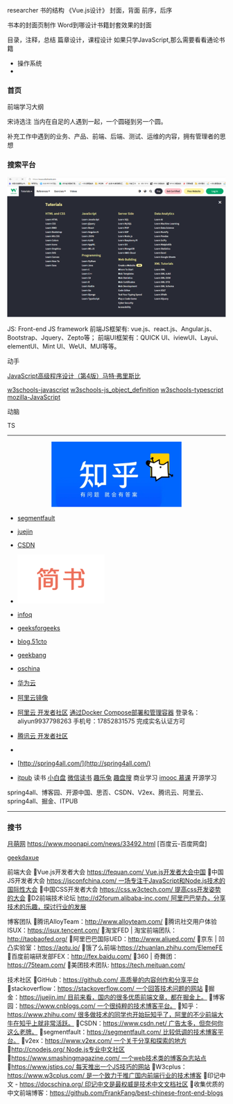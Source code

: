 researcher
书的结构
《Vue.js设计》
封面，背面
前序，后序

书本的封面页制作
Word到哪设计书籍封套效果的封面

目录，注释，总结
篇章设计，课程设计
如果只学JavaScript,那么需要看看通论书籍
- 操作系统
- 

### 首页

前端学习大纲


宋诗选注
当内在自足的人遇到一起，一个圆碰到另一个圆。

补充工作中遇到的业务、产品、前端、后端、测试、运维的内容，拥有管理者的思想

### 搜索平台
[![w3schools](./docs/images/w3schools.png)](https://www.w3schools.com/)

JS: Front-end JS framework
前端JS框架有: vue.js、react.js、Angular.js、Bootstrap、Jquery、Zepto等；
前端UI框架有：QUICK UI、iviewUI、Layui、elementUI、Mint UI、WeUI、MUI等等。

动手

[JavaScript高级程序设计（第4版）马特·弗里斯比](https://weread.qq.com/web/reader/751326d0720befab7514782k09332a2023b093f65e0888c)

[w3schools-javascript](https://www.w3schools.com/js/default.asp)
[w3schools-js_object_definition](https://www.w3schools.com/js/js_object_definition.asp)
[w3schools-typescript](https://www.w3schools.com/typescript/index.php)
[mozilla-JavaScript](https://developer.mozilla.org/zh-CN/docs/Web/JavaScript)

动脑

TS

---

<!-- - [![](./docs/images/zhihu.png){:height="100px" width="400px"}](https://www.zhihu.com/)
- [![](./docs/images/zhihu.png =100x100)](https://www.zhihu.com/) -->
 <div align="center"> <img src="./docs/images/zhihu.png" width="300" height="150" /> </div>

- [segmentfault](https://segmentfault.com/)
- [juejin](https://juejin.cn/)

- [CSDN](https://www.csdn.net/)
- [![](./docs/images/jianshu.png)](https://www.jianshu.com/)

- [infoq](https://www.infoq.cn/)
- [geeksforgeeks](https://www.geeksforgeeks.org/html/)
- [blog.51cto](https://blog.51cto.com/u_15490526/5291263)
- [geekbang](https://s.geekbang.org/)
- [oschina](https://www.oschina.net/blog)

- [华为云](https://huaweicloud.csdn.net/)
- [阿里云镜像](https://developer.aliyun.com/mirror/)
- [阿里云 开发者社区](https://developer.aliyun.com/?spm=a2c6h.12873639.article-detail.1.6d803087QKFNLV)
[通过Docker Compose部署和管理容器](https://developer.aliyun.com/adc/scenario/4e2e9b022d364acaa18aad01fcd750d8?spm=a2c6h.14164896.0.0.6fcaf5474u6ztp)
登录名：aliyun9937798263
手机号：17852831575
完成实名认证方可
- [腾讯云 开发者社区](https://cloud.tencent.com/developer/column)
- [](https://cloud.tencent.com/developer/article/1633272#:~:text=%E8%BF%90%E8%A1%8C%E4%BB%A5%E4%B8%8B%E7%9A%84%E5%91%BD%E4%BB%A4%EF%BC%8C%E4%BB%8E%E8%87%AA%E5%AE%9A%E4%B9%89%E9%95%9C%E5%83%8F%E4%B8%AD%E5%88%9B%E5%BB%BA%E5%92%8C%E5%90%AF%E5%8A%A8%E5%AE%B9%E5%99%A8%EF%BC%8C%E5%B9%B6%E8%BD%AC%E5%8F%91%E7%AB%AF%E5%8F%A3%E6%98%A0%E5%B0%84%EF%BC%8C%E4%BB%8E%E4%B8%BB%E6%9C%BA%E6%93%8D%E4%BD%9C%E7%B3%BB%E7%BB%9F%E4%B8%AD%E7%9A%845000%E5%88%B0%E5%AE%B9%E5%99%A8%E5%86%85%E9%83%A880%E7%AB%AF%E5%8F%A3%E7%9A%84%E7%BD%91%E7%BB%9C%E6%B5%81%E9%87%8F%E3%80%82%20docker%20run%20-p,5000%3A80%20--name%20exampleApp5000%20yoyomooc%20%2Fexampleapp)
- [http://spring4all.com/](http://spring4all.com/)
- [itpub](http://www.itpub.net/)
读书
[小白盘](https://www.xiaobaipan.com/)
[微信读书](https://developers.weixin.qq.com/miniprogram/dev/framework/)
[趣乐兔](https://funletu.com/)
[趣盘搜](https://pan.funletu.com/#/s/70715.html)
商业学习
[imooc 慕课](https://www.imooc.com/)
开源学习

spring4all、博客园、开源中国、思否、CSDN、V2ex、腾讯云、阿里云、spring4all、掘金、ITPUB
 
---

### 搜书
[月萌网](https://www.moonapi.com/news/books/id/172.html)
https://www.moonapi.com/news/33492.html
[百度云-百度网盘]

[](https://www.moonapi.com/news/30053.html)
[geekdaxue](http://geekdaxue.co/)



前端大会
Vue.js开发者大会 https://fequan.com/ Vue.js开发者大会中国
中国JS开发者大会 https://jsconfchina.com/ 一场专注于JavaScript和Node.js技术的国际性大会
中国CSS开发者大会 https://css.w3ctech.com/ 提高css开发姿势的大会
D2前端技术论坛 http://d2forum.alibaba-inc.com/ 阿里巴巴举办，分享技术的乐趣，探讨行业的发展




博客团队
腾讯AlloyTeam：http://www.alloyteam.com/
腾讯社交用户体验ISUX：https://isux.tencent.com/
淘宝FED | 淘宝前端团队：http://taobaofed.org/
阿里巴巴国际UED：http://www.aliued.com/
京东 | 凹凸实验室：https://aotu.io/
饿了么前端:https://zhuanlan.zhihu.com/ElemeFE
百度前端研发部FEX：http://fex.baidu.com/
360 | 奇舞团：https://75team.com/
美团技术团队: https://tech.meituan.com/




技术社区
GitHub：https://github.com/ 高质量的内容创作和分享平台
stackoverflow：https://stackoverflow.com/ 一个回答技术问题的网站
掘金：https://juejin.im/ 目前来看，国内的很多优质前端文章，都在掘金上。
博客园：https://www.cnblogs.com/ 一个很纯粹的技术博客平台。
知乎：https://www.zhihu.com/ 很多做技术的同学也开始玩知乎了，阿里的不少前端大牛在知乎上就非常活跃。
CSDN：https://www.csdn.net/ 广告太多，但奈何你这么老牌。
segmentfault：https://segmentfault.com/ 比较低调的技术博客平台。
v2ex：https://www.v2ex.com/ 一个关于分享和探索的地方
http://cnodejs.org/ Node.js专业中文社区
https://www.smashingmagazine.com/ 一个web技术类的博客杂志站点
https://www.jstips.co/ 每天推出一个JS技巧的网站
W3cplus：https://www.w3cplus.com/ 是一个致力于推广国内前端行业的技术博客
印记中文 - https://docschina.org/ 印记中文是最权威是技术中文文档社区
收集优质的中文前端博客：https://github.com/FrankFang/best-chinese-front-end-blogs
